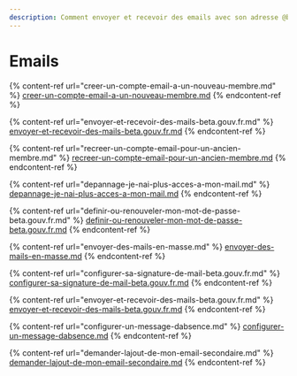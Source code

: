 ```yaml
---
description: Comment envoyer et recevoir des emails avec son adresse @beta.gouv
---
```


# Emails

{% content-ref url="creer-un-compte-email-a-un-nouveau-membre.md" %}
[creer-un-compte-email-a-un-nouveau-membre.md](creer-un-compte-email-a-un-nouveau-membre.md)
{% endcontent-ref %}

{% content-ref url="envoyer-et-recevoir-des-mails-beta.gouv.fr.md" %}
[envoyer-et-recevoir-des-mails-beta.gouv.fr.md](envoyer-et-recevoir-des-mails-beta.gouv.fr.md)
{% endcontent-ref %}

{% content-ref url="recreer-un-compte-email-pour-un-ancien-membre.md" %}
[recreer-un-compte-email-pour-un-ancien-membre.md](recreer-un-compte-email-pour-un-ancien-membre.md)
{% endcontent-ref %}

{% content-ref url="depannage-je-nai-plus-acces-a-mon-mail.md" %}
[depannage-je-nai-plus-acces-a-mon-mail.md](depannage-je-nai-plus-acces-a-mon-mail.md)
{% endcontent-ref %}

{% content-ref url="definir-ou-renouveler-mon-mot-de-passe-beta.gouv.fr.md" %}
[definir-ou-renouveler-mon-mot-de-passe-beta.gouv.fr.md](definir-ou-renouveler-mon-mot-de-passe-beta.gouv.fr.md)
{% endcontent-ref %}

{% content-ref url="envoyer-des-mails-en-masse.md" %}
[envoyer-des-mails-en-masse.md](envoyer-des-mails-en-masse.md)
{% endcontent-ref %}

{% content-ref url="configurer-sa-signature-de-mail-beta.gouv.fr.md" %}
[configurer-sa-signature-de-mail-beta.gouv.fr.md](configurer-sa-signature-de-mail-beta.gouv.fr.md)
{% endcontent-ref %}

{% content-ref url="envoyer-et-recevoir-des-mails-beta.gouv.fr.md" %}
[envoyer-et-recevoir-des-mails-beta.gouv.fr.md](envoyer-et-recevoir-des-mails-beta.gouv.fr.md)
{% endcontent-ref %}

{% content-ref url="configurer-un-message-dabsence.md" %}
[configurer-un-message-dabsence.md](configurer-un-message-dabsence.md)
{% endcontent-ref %}

{% content-ref url="demander-lajout-de-mon-email-secondaire.md" %}
[demander-lajout-de-mon-email-secondaire.md](demander-lajout-de-mon-email-secondaire.md)
{% endcontent-ref %}
